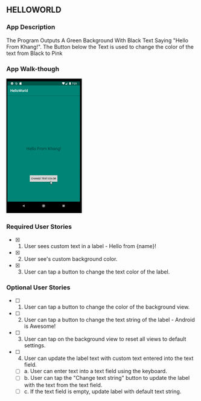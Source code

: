 ## HELLOWORLD

### App Description
The Program Outputs A Green Background With Black Text Saying "Hello From Khang!". The Button below the Text is used to change the color of the text from Black to Pink

### App Walk-though

<img src="https://raw.githubusercontent.com/KhangL/CodePath-PreWork/master/Run1.gif?token=ANFHPWMOGYIWEJQJH52OJTK6FI4P2" width=200><br>


### Required User Stories
- [x] 1. User sees custom text in a label - Hello from {name}!
- [x] 2. User see's custom background color.
- [x] 3. User can tap a button to change the text color of the label.

### Optional User Stories
- [ ] 1. User can tap a button to change the color of the background view.  
- [ ] 2. User can tap a button to change the text string of the label - Android is Awesome!  
- [ ] 3. User can tap on the background view to reset all views to default settings.  
- [ ] 4. User can update the label text with custom text entered into the text field.  
   - [ ] a. User can enter text into a text field using the keyboard.  
   - [ ] b. User can tap the "Change text string" button to update the label with the text from the text field.  
   - [ ] c. If the text field is empty, update label with default text string.  
